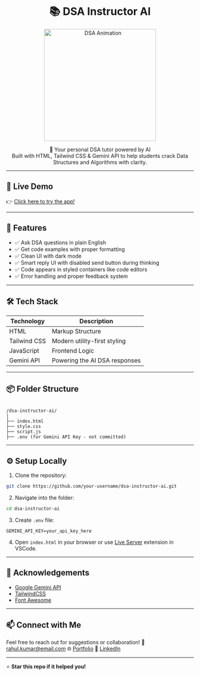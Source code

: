 <h1 align="center">📚 DSA Instructor AI</h1>

<p align="center">
  <img src="https://media.giphy.com/media/qgQUggAC3Pfv687qPC/giphy.gif" alt="DSA Animation" width="300" />
</p>

<p align="center">
  🚀 Your personal DSA tutor powered by AI <br>
  Built with HTML, Tailwind CSS & Gemini API to help students crack Data Structures and Algorithms with clarity.
</p>

---
## 🚀 Live Demo

👉 [Click here to try the app!](https://dsa-instructor-ai.netlify.app/)

---

## 🧩 Features

- ✅ Ask DSA questions in plain English
- ✅ Get code examples with proper formatting
- ✅ Clean UI with dark mode
- ✅ Smart reply UI with disabled send button during thinking
- ✅ Code appears in styled containers like code editors
- ✅ Error handling and proper feedback system

---

## 🛠️ Tech Stack

| Technology     | Description                      |
|----------------|----------------------------------|
| HTML           | Markup Structure                 |
| Tailwind CSS   | Modern utility-first styling     |
| JavaScript     | Frontend Logic                   |
| Gemini API     | Powering the AI DSA responses    |

---

## 📦 Folder Structure

```

/dsa-instructor-ai/
│
├── index.html
├── style.css
├── script.js
├── .env (for Gemini API Key - not committed)

````

---

## ⚙️ Setup Locally

1. Clone the repository:

```bash
git clone https://github.com/your-username/dsa-instructor-ai.git
````

2. Navigate into the folder:

```bash
cd dsa-instructor-ai
```

3. Create `.env` file:

```
GEMINI_API_KEY=your_api_key_here
```

4. Open `index.html` in your browser or use [Live Server](https://marketplace.visualstudio.com/items?itemName=ritwickdey.LiveServer) extension in VSCode.

---



## 🙌 Acknowledgements

* [Google Gemini API](https://ai.google.dev/)
* [TailwindCSS](https://tailwindcss.com/)
* [Font Awesome](https://fontawesome.com/)

---

## 📫 Connect with Me

Feel free to reach out for suggestions or collaboration!
📧 [rahul.kumar@email.com](mailto:rahulsharma096115@gmail.com)
🌐 [Portfolio](https://rahulsharmadev.netlify.app)
💼 [LinkedIn](https://linkedin.com/in/yourhandle)

---

⭐ **Star this repo if it helped you!**
